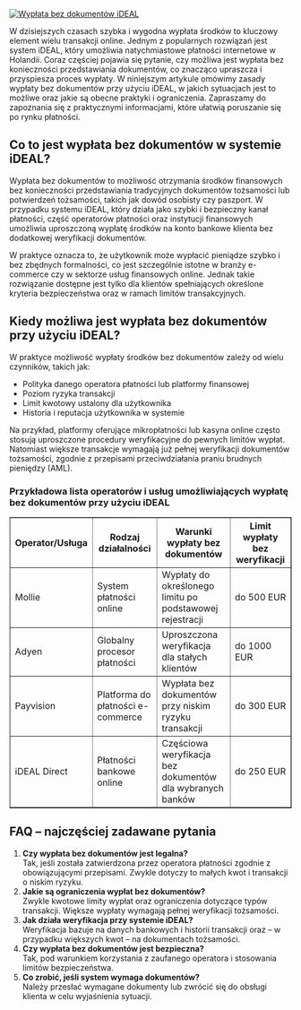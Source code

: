 [![Wypłata bez dokumentów iDEAL](https://123-caf.pages.dev/gitsignup.png)](https://vrmoo.ru/Bt82HjjY)

<p>W dzisiejszych czasach szybka i wygodna wypłata środków to kluczowy element wielu transakcji online. Jednym z popularnych rozwiązań jest system iDEAL, który umożliwia natychmiastowe płatności internetowe w Holandii. Coraz częściej pojawia się pytanie, czy możliwa jest wypłata bez konieczności przedstawiania dokumentów, co znacząco upraszcza i przyspiesza proces wypłaty. W niniejszym artykule omówimy zasady wypłaty bez dokumentów przy użyciu iDEAL, w jakich sytuacjach jest to możliwe oraz jakie są obecne praktyki i ograniczenia. Zapraszamy do zapoznania się z praktycznymi informacjami, które ułatwią poruszanie się po rynku płatności.</p>  <h2>Co to jest wypłata bez dokumentów w systemie iDEAL?</h2> <p>Wypłata bez dokumentów to możliwość otrzymania środków finansowych bez konieczności przedstawiania tradycyjnych dokumentów tożsamości lub potwierdzeń tożsamości, takich jak dowód osobisty czy paszport. W przypadku systemu iDEAL, który działa jako szybki i bezpieczny kanał płatności, część operatorów płatności oraz instytucji finansowych umożliwia uproszczoną wypłatę środków na konto bankowe klienta bez dodatkowej weryfikacji dokumentów.</p> <p>W praktyce oznacza to, że użytkownik może wypłacić pieniądze szybko i bez zbędnych formalności, co jest szczególnie istotne w branży e-commerce czy w sektorze usług finansowych online. Jednak takie rozwiązanie dostępne jest tylko dla klientów spełniających określone kryteria bezpieczeństwa oraz w ramach limitów transakcyjnych.</p>  <h2>Kiedy możliwa jest wypłata bez dokumentów przy użyciu iDEAL?</h2> <p>W praktyce możliwość wypłaty środków bez dokumentów zależy od wielu czynników, takich jak:</p> <ul>   <li>Polityka danego operatora płatności lub platformy finansowej</li>   <li>Poziom ryzyka transakcji</li>   <li>Limit kwotowy ustalony dla użytkownika</li>   <li>Historia i reputacja użytkownika w systemie</li> </ul> <p>Na przykład, platformy oferujące mikropłatności lub kasyna online często stosują uproszczone procedury weryfikacyjne do pewnych limitów wypłat. Natomiast większe transakcje wymagają już pełnej weryfikacji dokumentów tożsamości, zgodnie z przepisami przeciwdziałania praniu brudnych pieniędzy (AML).</p>  <h3>Przykładowa lista operatorów i usług umożliwiających wypłatę bez dokumentów przy użyciu iDEAL</h3> <table border="1" cellpadding="5" cellspacing="0">   <thead>     <tr>       <th>Operator/Usługa</th>       <th>Rodzaj działalności</th>       <th>Warunki wypłaty bez dokumentów</th>       <th>Limit wypłaty bez weryfikacji</th>     </tr>   </thead>   <tbody>     <tr>       <td>Mollie</td>       <td>System płatności online</td>       <td>Wypłaty do określonego limitu po podstawowej rejestracji</td>       <td>do 500 EUR</td>     </tr>     <tr>       <td>Adyen</td>       <td>Globalny procesor płatności</td>       <td>Uproszczona weryfikacja dla stałych klientów</td>       <td>do 1000 EUR</td>     </tr>     <tr>       <td>Payvision</td>       <td>Platforma do płatności e-commerce</td>       <td>Wypłata bez dokumentów przy niskim ryzyku transakcji</td>       <td>do 300 EUR</td>     </tr>     <tr>       <td>iDEAL Direct</td>       <td>Płatności bankowe online</td>       <td>Częściowa weryfikacja bez dokumentów dla wybranych banków</td>       <td>do 250 EUR</td>     </tr>   </tbody> </table>  <h2>FAQ – najczęściej zadawane pytania</h2> <ol>   <li><strong>Czy wypłata bez dokumentów jest legalna?</strong><br>Tak, jeśli została zatwierdzona przez operatora płatności zgodnie z obowiązującymi przepisami. Zwykle dotyczy to małych kwot i transakcji o niskim ryzyku.</li>   <li><strong>Jakie są ograniczenia wypłat bez dokumentów?</strong><br>Zwykle kwotowe limity wypłat oraz ograniczenia dotyczące typów transakcji. Większe wypłaty wymagają pełnej weryfikacji tożsamości.</li>   <li><strong>Jak działa weryfikacja przy systemie iDEAL?</strong><br>Weryfikacja bazuje na danych bankowych i historii transakcji oraz – w przypadku większych kwot – na dokumentach tożsamości.</li>   <li><strong>Czy wypłata bez dokumentów jest bezpieczna?</strong><br>Tak, pod warunkiem korzystania z zaufanego operatora i stosowania limitów bezpieczeństwa.</li>   <li><strong>Co zrobić, jeśli system wymaga dokumentów?</strong><br>Należy przesłać wymagane dokumenty lub zwrócić się do obsługi klienta w celu wyjaśnienia sytuacji.</li> </ol>